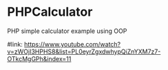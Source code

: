 # PHPCalculator
PHP simple calculator example using OOP


#link: 
https://www.youtube.com/watch?v=zWOjI3HPHS8&list=PL0eyrZgxdwhypQiZnYXM7z7-OTkcMgGPh&index=11 

